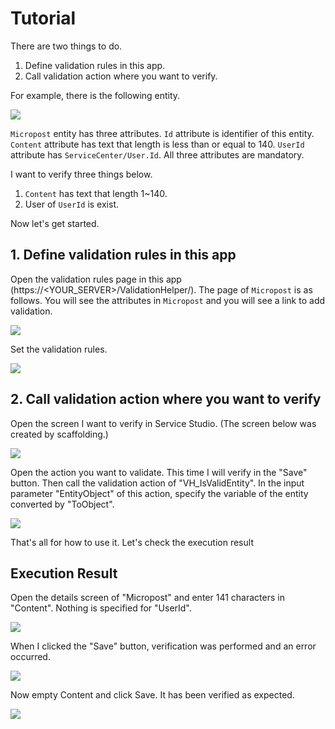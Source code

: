 # Tutorial

There are two things to do.

1. Define validation rules in this app.
2. Call validation action where you want to verify.

For example, there is the following entity.

![](img/README/1.png)

`Micropost` entity has three attributes.
`Id` attribute is identifier of this entity.
`Content` attribute has text that length is less than or equal to 140.
`UserId` attribute has `ServiceCenter/User.Id`.
All three attributes are mandatory.

I want to verify three things below.

1. `Content` has text that length 1~140.
2. User of `UserId` is exist.

Now let's get started.

## 1. Define validation rules in this app

Open the validation rules page in this app (https://<YOUR_SERVER>/ValidationHelper/).
The page of `Micropost` is as follows.
You will see the attributes in `Micropost` and you will see a link to add validation.

![](img/README/2.png)

Set the validation rules.

![](img/README/3.png)

## 2. Call validation action where you want to verify

Open the screen I want to verify in Service Studio.
(The screen below was created by scaffolding.)

![](img/README/4.png)

Open the action you want to validate. This time I will verify in the "Save" button.
Then call the validation action of "VH_IsValidEntity".
In the input parameter "EntityObject" of this action, specify the variable of the entity converted by "ToObject".

![](img/README/5.png)

That's all for how to use it.
Let's check the execution result

## Execution Result

Open the details screen of "Micropost" and enter 141 characters in "Content". Nothing is specified for "UserId".

![](img/README/6.png)

When I clicked the "Save" button, verification was performed and an error occurred.

![](img/README/7.png)

Now empty Content and click Save. It has been verified as expected.

![](img/README/8.png)
